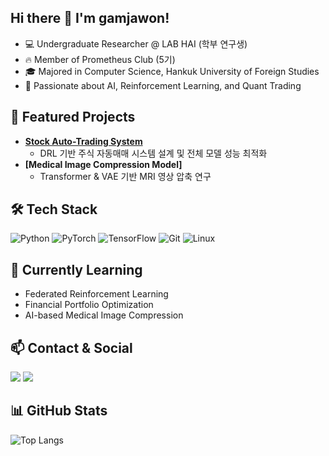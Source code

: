 ## Hi there 👋 I'm gamjawon!

- 💻 Undergraduate Researcher @ LAB HAI (학부 연구생)  
- 🔥 Member of Prometheus Club (5기)  
- 🎓 Majored in Computer Science, Hankuk University of Foreign Studies  
- 🚀 Passionate about AI, Reinforcement Learning, and Quant Trading

  
## 🚀 Featured Projects
- **[Stock Auto-Trading System](https://github.com/prometheus-11team)**  
  - DRL 기반 주식 자동매매 시스템 설계 및 전체 모델 성능 최적화 
- **[Medical Image Compression Model]**  
  - Transformer & VAE 기반 MRI 영상 압축 연구  

## 🛠 Tech Stack
![Python](https://img.shields.io/badge/Python-3776AB?style=for-the-badge&logo=python&logoColor=white)
![PyTorch](https://img.shields.io/badge/PyTorch-EE4C2C?style=for-the-badge&logo=pytorch&logoColor=white)
![TensorFlow](https://img.shields.io/badge/TensorFlow-FF6F00?style=for-the-badge&logo=tensorflow&logoColor=white)
![Git](https://img.shields.io/badge/Git-F05032?style=for-the-badge&logo=git&logoColor=white)
![Linux](https://img.shields.io/badge/Linux-FCC624?style=for-the-badge&logo=linux&logoColor=black)

## 🌱 Currently Learning
- Federated Reinforcement Learning  
- Financial Portfolio Optimization  
- AI-based Medical Image Compression

## 📫 Contact & Social
<a href="mailto:gamjawon030110@gmail.com"><img src="https://img.shields.io/badge/Gmail-D14836?style=for-the-badge&logo=gmail&logoColor=white"/></a>
<a href="https://www.linkedin.com/in/jiwon-gam" target="_blank"><img src="https://img.shields.io/badge/LinkedIn-0A66C2?style=for-the-badge&logo=linkedin&logoColor=white"/></a>

## 📊 GitHub Stats
![Top Langs](https://github-readme-stats.vercel.app/api/top-langs/?username=gamjawon&layout=compact&theme=radical)
